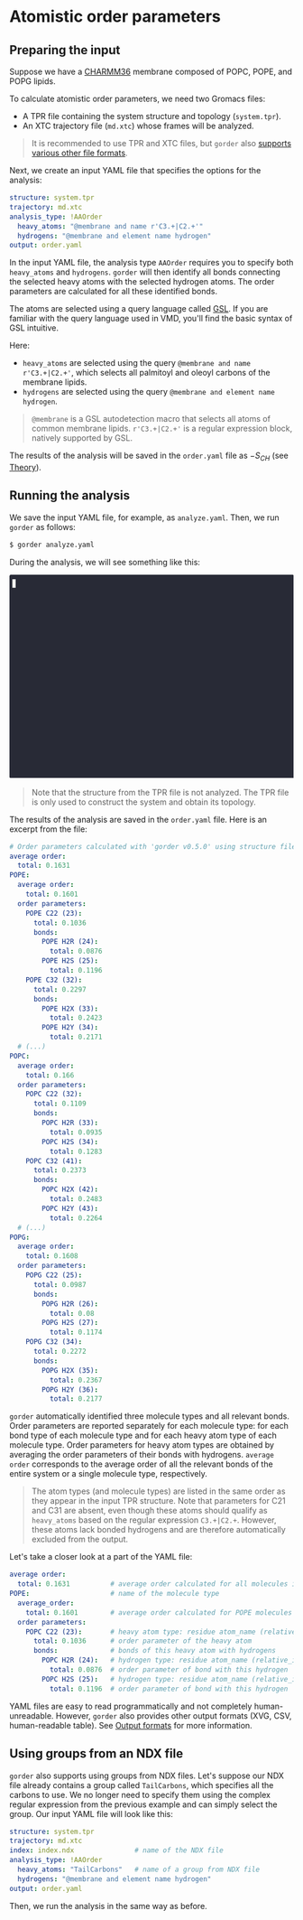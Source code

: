 # Atomistic order parameters

## Preparing the input

Suppose we have a [CHARMM36](https://academiccharmm.org/) membrane composed of POPC, POPE, and POPG lipids.

To calculate atomistic order parameters, we need two Gromacs files:
- A TPR file containing the system structure and topology (`system.tpr`).
- An XTC trajectory file (`md.xtc`) whose frames will be analyzed.

> It is recommended to use TPR and XTC files, but `gorder` also [supports various other file formats](other_input.md).

Next, we create an input YAML file that specifies the options for the analysis:

```yaml
structure: system.tpr
trajectory: md.xtc
analysis_type: !AAOrder
  heavy_atoms: "@membrane and name r'C3.+|C2.+'"
  hydrogens: "@membrane and element name hydrogen"
output: order.yaml
```

In the input YAML file, the analysis type `AAOrder` requires you to specify both `heavy_atoms` and `hydrogens`. `gorder` will then identify all bonds connecting the selected heavy atoms with the selected hydrogen atoms. The order parameters are calculated for all these identified bonds.
  
The atoms are selected using a query language called [GSL](https://ladme.github.io/gsl-guide/). If you are familiar with the query language used in VMD, you'll find the basic syntax of GSL intuitive.

Here:
- `heavy_atoms` are selected using the query `@membrane and name r'C3.+|C2.+'`, which selects all palmitoyl and oleoyl carbons of the membrane lipids.
- `hydrogens` are selected using the query `@membrane and element name hydrogen`.

> `@membrane` is a GSL autodetection macro that selects all atoms of common membrane lipids. `r'C3.+|C2.+'` is a regular expression block, natively supported by GSL.

The results of the analysis will be saved in the `order.yaml` file as $-S_{CH}$ (see [Theory](theory.md)).

## Running the analysis

We save the input YAML file, for example, as `analyze.yaml`. Then, we run `gorder` as follows:

```bash
$ gorder analyze.yaml
```

During the analysis, we will see something like this:

<img src="charmm.gif" width="620" height="360">

> Note that the structure from the TPR file is not analyzed. The TPR file is only used to construct the system and obtain its topology.

The results of the analysis are saved in the `order.yaml` file. Here is an excerpt from the file:

```yaml
# Order parameters calculated with 'gorder v0.5.0' using structure file 'system.tpr' and trajectory file 'md.xtc'.
average order:
  total: 0.1631
POPE:
  average order:
    total: 0.1601
  order parameters:
    POPE C22 (23):
      total: 0.1036
      bonds:
        POPE H2R (24):
          total: 0.0876
        POPE H2S (25):
          total: 0.1196
    POPE C32 (32):
      total: 0.2297
      bonds:
        POPE H2X (33):
          total: 0.2423
        POPE H2Y (34):
          total: 0.2171
  # (...)
POPC:
  average order:
    total: 0.166
  order parameters:
    POPC C22 (32):
      total: 0.1109
      bonds:
        POPC H2R (33):
          total: 0.0935
        POPC H2S (34):
          total: 0.1283
    POPC C32 (41):
      total: 0.2373
      bonds:
        POPC H2X (42):
          total: 0.2483
        POPC H2Y (43):
          total: 0.2264
  # (...)
POPG:
  average order:
    total: 0.1608
  order parameters:
    POPG C22 (25):
      total: 0.0987
      bonds:
        POPG H2R (26):
          total: 0.08
        POPG H2S (27):
          total: 0.1174
    POPG C32 (34):
      total: 0.2272
      bonds:
        POPG H2X (35):
          total: 0.2367
        POPG H2Y (36):
          total: 0.2177
```

`gorder` automatically identified three molecule types and all relevant bonds. Order parameters are reported separately for each molecule type: for each bond type of each molecule type and for each heavy atom type of each molecule type. Order parameters for heavy atom types are obtained by averaging the order parameters of their bonds with hydrogens. `average order` corresponds to the average order of all the relevant bonds of the entire system or a single molecule type, respectively.

> The atom types (and molecule types) are listed in the same order as they appear in the input TPR structure. Note that parameters for C21 and C31 are absent, even though these atoms should qualify as `heavy_atoms` based on the regular expression `C3.+|C2.+`. However, these atoms lack bonded hydrogens and are therefore automatically excluded from the output.

Let's take a closer look at a part of the YAML file:

```yaml
average order:
  total: 0.1631          # average order calculated for all molecules in the entire membrane
POPE:                    # name of the molecule type
  average_order:
    total: 0.1601        # average order calculated for POPE molecules in the entire membrane
  order parameters:
    POPC C22 (23):       # heavy atom type: residue atom_name (relative_index)
      total: 0.1036      # order parameter of the heavy atom
      bonds:             # bonds of this heavy atom with hydrogens
        POPC H2R (24):   # hydrogen type: residue atom_name (relative_index)
          total: 0.0876  # order parameter of bond with this hydrogen
        POPC H2S (25):   # hydrogen type: residue atom_name (relative_index)
          total: 0.1196  # order parameter of bond with this hydrogen
```

YAML files are easy to read programmatically and not completely human-unreadable. However, `gorder` also provides other output formats (XVG, CSV, human-readable table). See [Output formats](output.md) for more information.

## Using groups from an NDX file

`gorder` also supports using groups from NDX files. Let's suppose our NDX file already contains a group called `TailCarbons`, which specifies all the carbons to use. We no longer need to specify them using the complex regular expression from the previous example and can simply select the group. Our input YAML file will look like this:

```yaml
structure: system.tpr
trajectory: md.xtc
index: index.ndx               # name of the NDX file
analysis_type: !AAOrder
  heavy_atoms: "TailCarbons"   # name of a group from NDX file
  hydrogens: "@membrane and element name hydrogen"
output: order.yaml
```

Then, we run the analysis in the same way as before.